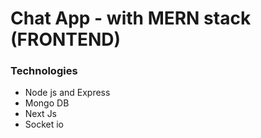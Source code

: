 # Chat App - with MERN stack (FRONTEND)

### Technologies

- Node js and Express
- Mongo DB
- Next Js
- Socket io
